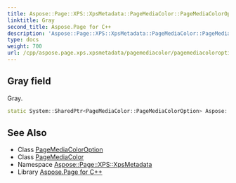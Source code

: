 ```yaml
---
title: Aspose::Page::XPS::XpsMetadata::PageMediaColor::PageMediaColorOption::Gray field
linktitle: Gray
second_title: Aspose.Page for C++
description: 'Aspose::Page::XPS::XpsMetadata::PageMediaColor::PageMediaColorOption::Gray field. Gray in C++.'
type: docs
weight: 700
url: /cpp/aspose.page.xps.xpsmetadata/pagemediacolor/pagemediacoloroption/gray/
---
```

## Gray field


Gray.

```cpp
static System::SharedPtr<PageMediaColor::PageMediaColorOption> Aspose::Page::XPS::XpsMetadata::PageMediaColor::PageMediaColorOption::Gray
```

## See Also

* Class [PageMediaColorOption](../)
* Class [PageMediaColor](../../)
* Namespace [Aspose::Page::XPS::XpsMetadata](../../../)
* Library [Aspose.Page for C++](../../../../)
